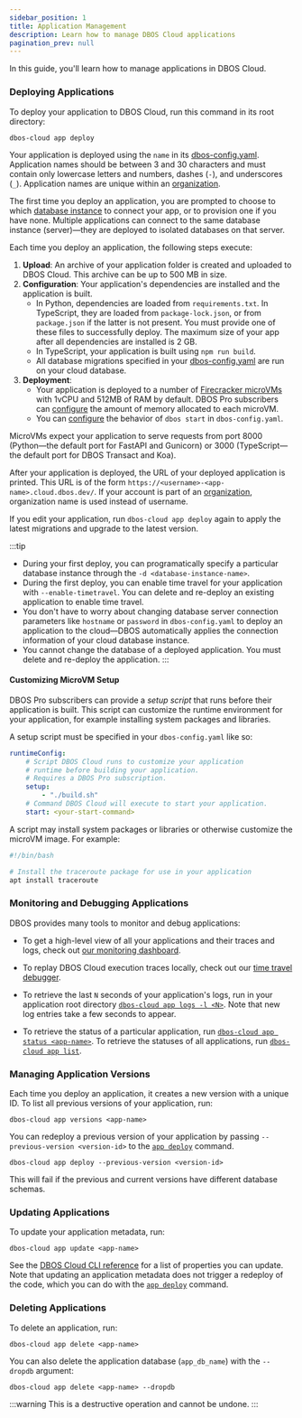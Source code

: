 ```yaml
---
sidebar_position: 1
title: Application Management
description: Learn how to manage DBOS Cloud applications
pagination_prev: null
---
```


In this guide, you'll learn how to manage applications in DBOS Cloud.


### Deploying Applications

To deploy your application to DBOS Cloud, run this command in its root directory:

```shell
dbos-cloud app deploy
```

Your application is deployed using the `name` in its [dbos-config.yaml](#configuring-application-deployment).
Application names should be between 3 and 30 characters and must contain only lowercase letters and numbers, dashes (`-`), and underscores (`_`). Application names are unique within an [organization](account-management#organization-management).

The first time you deploy an application, you are prompted to choose to which [database instance](../cloud-tutorials/database-management.md) to connect your app, or to provision one if you have none.
Multiple applications can connect to the same database instance (server)&mdash;they are deployed to isolated databases on that server.

Each time you deploy an application, the following steps execute:

1. **Upload**: An archive of your application folder is created and uploaded to DBOS Cloud. This archive can be up to 500 MB in size.
2. **Configuration**: Your application's dependencies are installed and the application is built.
    - In Python, dependencies are loaded from `requirements.txt`. In TypeScript, they are loaded from `package-lock.json`, or from `package.json` if the latter is not present. You must provide one of these files to successfully deploy. The maximum size of your app after all dependencies are installed is 2 GB.
    - In TypeScript, your application is built using `npm run build`.
    - All database migrations specified in your [dbos-config.yaml](#configuring-application-deployment) are run on your cloud database.
3. **Deployment**:
    - Your application is deployed to a number of [Firecracker microVMs](https://firecracker-microvm.github.io/) with 1vCPU and 512MB of RAM by default. DBOS Pro subscribers can [configure](../cloud-tutorials/cloud-cli#dbos-cloud-app-update) the amount of memory allocated to each microVM.
    - You can [configure](#configuring-application-deployment) the behavior of `dbos start` in `dbos-config.yaml`.

MicroVMs expect your application to serve requests from port 8000 (Python&mdash;the default port for FastAPI and Gunicorn) or 3000 (TypeScript&mdash;the default port for DBOS Transact and Koa).

After your application is deployed, the URL of your deployed application is printed.
This URL is of the form `https://<username>-<app-name>.cloud.dbos.dev/`.
If your account is part of an [organization](./account-management.md#organization-management), organization name is used instead of username.

If you edit your application, run `dbos-cloud app deploy` again to apply the latest migrations and upgrade to the latest version.

:::tip
* During your first deploy, you can programatically specify a particular database instance through the `-d <database-instance-name>`.
* During the first deploy, you can enable time travel for your application with `--enable-timetravel`. You can delete and re-deploy an existing application to enable time travel.
* You don't have to worry about changing database server connection parameters like `hostname` or `password` in `dbos-config.yaml` to deploy an application to the cloud&#8212;DBOS automatically applies the connection information of your cloud database instance.
* You cannot change the database of a deployed application. You must delete and re-deploy the application.
:::

#### Customizing MicroVM Setup

DBOS Pro subscribers can provide a _setup script_ that runs before their application is built.
This script can customize the runtime environment for your application, for example installing system packages and libraries.

A setup script must be specified in your `dbos-config.yaml` like so:


```yaml title="dbos-config.yaml"
runtimeConfig:
    # Script DBOS Cloud runs to customize your application
    # runtime before building your application.
    # Requires a DBOS Pro subscription.
    setup:
        - "./build.sh"
    # Command DBOS Cloud will execute to start your application.
    start: <your-start-command>
```

A script may install system packages or libraries or otherwise customize the microVM image. For example:

```python title="build.sh"
#!/bin/bash

# Install the traceroute package for use in your application
apt install traceroute
```

### Monitoring and Debugging Applications

DBOS provides many tools to monitor and debug applications:

- To get a high-level view of all your applications and their traces and logs, check out [our monitoring dashboard](./monitoring-dashboard).

- To replay DBOS Cloud execution traces locally, check out our [time travel debugger](./timetravel-debugging).

- To retrieve the last `N` seconds of your application's logs, run in your application root directory [`dbos-cloud app logs -l <N>`](../cloud-tutorials/cloud-cli.md#dbos-cloud-app-logs). Note that new log entries take a few seconds to appear.

- To retrieve the status of a particular application, run [`dbos-cloud app status <app-name>`](../cloud-tutorials/cloud-cli.md#dbos-cloud-app-status). To retrieve the statuses of all applications, run [`dbos-cloud app list`](../cloud-tutorials/cloud-cli.md#dbos-cloud-app-list).

### Managing Application Versions

Each time you deploy an application, it creates a new version with a unique ID.
To list all previous versions of your application, run:

```
dbos-cloud app versions <app-name>
```

You can redeploy a previous version of your application by passing `--previous-version <version-id>` to the [`app deploy`](../cloud-tutorials/cloud-cli.md#dbos-cloud-app-deploy) command.

```shell
dbos-cloud app deploy --previous-version <version-id>
```

This will fail if the previous and current versions have different database schemas.

### Updating Applications

To update your application metadata, run:

```shell
dbos-cloud app update <app-name>
```

See the [DBOS Cloud CLI reference](../cloud-tutorials/cloud-cli.md#dbos-cloud-app-update) for a list of properties you can update. Note that updating an application metadata does not trigger a redeploy of the code, which you can do with the [`app deploy`](../cloud-tutorials/cloud-cli.md#dbos-cloud-app-deploy) command.

### Deleting Applications

To delete an application, run:

```shell
dbos-cloud app delete <app-name>
```

You can also delete the application database (`app_db_name`) with the `--dropdb` argument:

```shell
dbos-cloud app delete <app-name> --dropdb
```


:::warning
This is a destructive operation and cannot be undone.
:::
